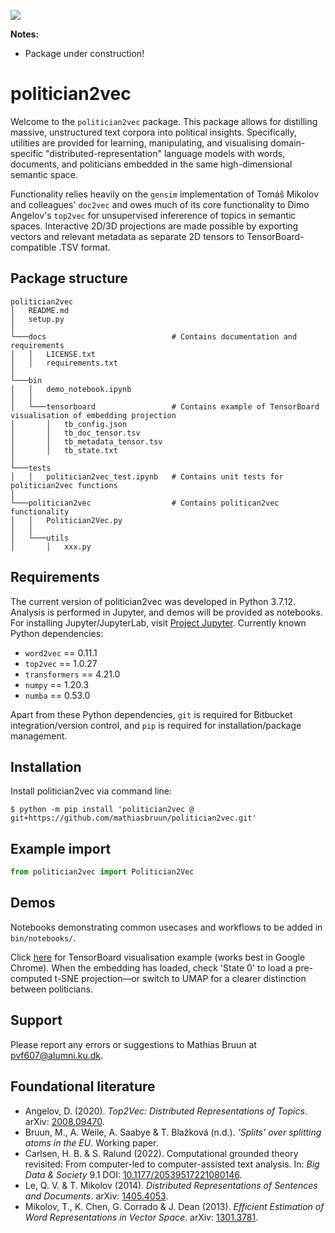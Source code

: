![](https://img.shields.io/badge/version-0.0.1-yellow.svg)

**Notes:**
- Package under construction!

# politician2vec

Welcome to the `politician2vec` package. This package allows for distilling massive, unstructured text corpora into political insights. Specifically, utilities are provided for learning, manipulating, and visualising domain-specific "distributed-representation" language models with words, documents, and politicians embedded in the same high-dimensional semantic space.

Functionality relies heavily on the `gensim` implementation of Tomáš Mikolov and colleagues' `doc2vec` and owes much of its core functionality to Dimo Angelov's `top2vec` for unsupervised infererence of topics in semantic spaces. Interactive 2D/3D projections are made possible by exporting vectors and relevant metadata as separate 2D tensors to TensorBoard-compatible .TSV format.

## Package structure

```
politician2vec
│   README.md
│   setup.py    
│   
└───docs                            # Contains documentation and requirements
│   │   LICENSE.txt
│   │   requirements.txt
│   
└───bin
│   │   demo_notebook.ipynb
│   │
│   └───tensorboard                 # Contains example of TensorBoard visualisation of embedding projection
│       │   tb_config.json
│       │   tb_doc_tensor.tsv
│       │   tb_metadata_tensor.tsv
│       │   tb_state.txt
│   
└───tests
│   │   politician2vec_test.ipynb   # Contains unit tests for politician2vec functions
│
└───politician2vec                  # Contains politican2vec functionality
│   │   Politician2Vec.py
│   │
│   └───utils
│       │   xxx.py
```

## Requirements

The current version of politician2vec was developed in Python 3.7.12. Analysis is performed in Jupyter, and demos will be provided as notebooks. For installing Jupyter/JupyterLab, visit [Project Jupyter](https://jupyter.org/). Currently known Python dependencies:

- `word2vec` == 0.11.1
- `top2vec` == 1.0.27
- `transformers` == 4.21.0
- `numpy` == 1.20.3
- `numba` == 0.53.0

Apart from these Python dependencies, `git` is required for Bitbucket integration/version control, and `pip` is required for installation/package management.

## Installation

Install politician2vec via command line:

`$ python -m pip install 'politician2vec @ git+https://github.com/mathiasbruun/politician2vec.git'`

## Example import

```python
from politician2vec import Politician2Vec
```

## Demos

Notebooks demonstrating common usecases and workflows to be added in `bin/notebooks/`.

Click <a href="https://projector.tensorflow.org/?config=https://bitbucket.org/advice-data-and-insights/tensorboard_input/raw/3a8dfc3fc19ef83d03832e89b207413ad918a1a3/projector_config.json" target="_blank">here</a> for TensorBoard visualisation example (works best in Google Chrome). When the embedding has loaded, check 'State 0' to load a pre-computed t-SNE projection—or switch to UMAP for a clearer distinction between politicians.

## Support

Please report any errors or suggestions to Mathias Bruun at [pvf607@alumni.ku.dk](mailto:pvf607@alumni.ku.dk).

## Foundational literature

- Angelov, D. (2020). *Top2Vec: Distributed Representations of Topics*. arXiv: [2008.09470](https://arxiv.org/abs/2008.09470).
- Bruun, M., A. Weile, A. Saabye & T. Blažková (n.d.). *'Splits' over splitting atoms in the EU*. Working paper.
- Carlsen, H. B. & S. Ralund (2022). Computational grounded theory revisited: From computer-led to computer-assisted text analysis. In: *Big Data & Society* 9.1 DOI: [10.1177/20539517221080146](http://journals.sagepub.com/doi/10.1177/20539517221080146).
- Le, Q. V. & T. Mikolov (2014). *Distributed Representations of Sentences and Documents*. arXiv: [1405.4053](https://arxiv.org/abs/1405.4053).
- Mikolov, T., K. Chen, G. Corrado & J. Dean (2013). *Efficient Estimation of Word Representations in Vector Space*. arXiv: [1301.3781](https://arxiv.org/abs/1301.3781).